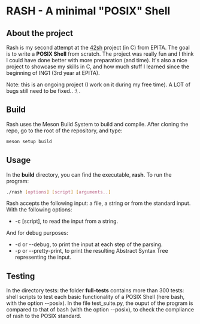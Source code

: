 # RASH - A minimal "POSIX" Shell

## About the project
Rash is my second attempt at the [42sh](https://github.com/sanassi/42sh) project (in C) from EPITA. The goal is to write a __POSIX Shell__ from scratch.
The project was really fun and I think I could have done better with more preparation (and time).
It's also a nice project to showcase my skills in C, and how much stuff I learned since the beginning of ING1 (3rd year at EPITA).

Note: this is an ongoing project (I work on it during my free time). A LOT of bugs still need to be fixed.. :\ .

## Build
Rash uses the Meson Build System to build and compile.
After cloning the repo, go to the root of the repository, and type:

```bash
meson setup build
```

## Usage
In the __build__ directory, you can find the executable, __rash__.
To run the program:
```bash
./rash [options] [script] [arguments..]
```
Rash accepts the following input: a file, a string or from the standard input.
With the following options:
- -c [script], to read the input from a string.

And for debug purposes:
- -d or --debug, to print the input at each step of the parsing.
- -p or --pretty-print, to print the resulting Abstract Syntax Tree representing the input.

## Testing
In the directory tests: the folder __full-tests__ contains more than 300 tests: shell scripts to test each basic functionality
of a POSIX Shell (here bash, with the option --posix).
In the file test_suite.py, the ouput of the program is compared to that of bash (with the option --posix), to check the compliance
of rash to the POSIX standard.
